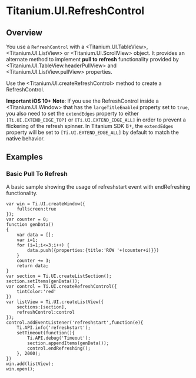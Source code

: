 # Titanium.UI.RefreshControl

<ProxySummary/>

## Overview

You use a `RefreshControl` with a <Titanium.UI.TableView>, <Titanium.UI.ListView> or <Titanium.UI.ScrollView> object. 
It provides an alternate method to implement **pull to refresh** functionality provided by 
<Titanium.UI.TableView.headerPullView> and <Titanium.UI.ListView.pullView> properties.

Use the <Titanium.UI.createRefreshControl> method to create a RefreshControl.

**Important iOS 10+ Note**: If you use the RefreshControl inside a <Titanium.UI.Window> that has the `largeTitleEnabled` property
set to `true`, you also need to set the `extendEdges` property to either `[Ti.UI.EXTEND_EDGE_TOP]` or `[Ti.UI.EXTEND_EDGE_ALL]`
in order to prevent a flickering of the refresh spinner. In Titanium SDK 8+, the `extendEdges` property will be set to `[Ti.UI.EXTEND_EDGE_ALL]`
by default to match the native behavior.

## Examples

### Basic Pull To Refresh

A basic sample showing the usage of refreshstart event with endRefreshing functionality.
            
    var win = Ti.UI.createWindow({
        fullscreen:true
    });
    var counter = 0;
    function genData()
    {
        var data = [];
        var i=1;
        for (i=1;i<=3;i++) {
            data.push({properties:{title:'ROW '+(counter+i)}})
        }
        counter += 3;
        return data;
    }
    var section = Ti.UI.createListSection();
    section.setItems(genData());
    var control = Ti.UI.createRefreshControl({
        tintColor:'red'
    })
    var listView = Ti.UI.createListView({
        sections:[section],
        refreshControl:control
    });
    control.addEventListener('refreshstart',function(e){
        Ti.API.info('refreshstart');
        setTimeout(function(){
            Ti.API.debug('Timeout');
            section.appendItems(genData());
            control.endRefreshing();
        }, 2000);
    })
    win.add(listView);
    win.open();

<ApiDocs/>
